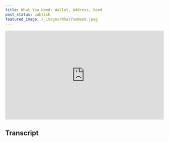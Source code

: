 ```yaml
---
title: What You Need: Wallet, Address, Seed
post_status: publish
featured_image: /_images/WhatYouNeed.jpeg
---
```


<div style="padding:56.25% 0 0 0;position:relative;"><iframe src="https://player.vimeo.com/video/847752837?badge=0&amp;autopause=0&amp;player_id=0&amp;app_id=58479" frameborder="0" allow="autoplay; fullscreen; picture-in-picture" allowfullscreen style="position:absolute;top:0;left:0;width:100%;height:100%;" title="042 What You Need: Wallet, Address, Seed"></iframe></div>

<div style="margin-bottom:30px;"></div>

## Transcript

